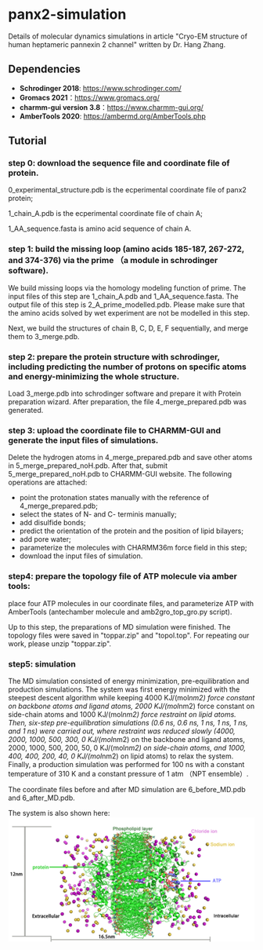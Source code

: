 # panx2-simulation

Details of molecular dynamics simulations in article "Cryo-EM structure of human heptameric pannexin 2 channel" written by Dr. Hang Zhang.

## Dependencies

* **Schrodinger 2018**: https://www.schrodinger.com/
* **Gromacs 2021**：https://www.gromacs.org/
* **charmm-gui version 3.8**：https://www.charmm-gui.org/
* **AmberTools 2020**: https://ambermd.org/AmberTools.php

## Tutorial
### step 0: download the sequence file and coordinate file of protein. 
0_experimental_structure.pdb is the ecperimental coordinate file of panx2 protein;

1_chain_A.pdb is the ecperimental coordinate file of chain A;

1_AA_sequence.fasta is amino acid sequence of chain A.

### step 1: build the missing loop (amino acids 185-187, 267-272, and 374-376) via the prime （a module in schrodinger software).

We build missing loops via the homology modeling function of prime. The input files of this step are  1_chain_A.pdb and 1_AA_sequence.fasta. The output file of this step is 2_A_prime_modelled.pdb. Please make sure that the amino acids solved by wet experiment are not be modelled in this step.

Next, we build the structures of chain B, C, D, E, F sequentially, and merge them to 3_merge.pdb.

### step 2: prepare the protein structure with schrodinger, including predicting the number of protons on specific atoms and energy-minimizing the whole structure.

Load 3_merge.pdb into schrodinger software and prepare it with Protein preparation wizard. After preparation, the file 4_merge_prepared.pdb was generated.

### step 3: upload the coordinate file to CHARMM-GUI and generate the input files of simulations.

Delete the hydrogen atoms in 4_merge_prepared.pdb and save other atoms in 5_merge_prepared_noH.pdb. After that, submit 5_merge_prepared_noH.pdb to CHARMM-GUI website. The following operations are attached:

* point the protonation states manually with the reference of 4_merge_prepared.pdb;
* select the states of N- and C- terminis manually;
* add disulfide bonds;
* predict the orientation of the protein and the position of lipid bilayers;
* add pore water;
* parameterize the molecules with CHARMM36m force field in this step;
* download the input files of simulation. 

### step4: prepare the topology file of ATP molecule via amber tools:

place four ATP molecules in our coordinate files, and parameterize ATP with AmberTools (antechamber molecule and amb2gro_top_gro.py script).

Up to this step, the preparations of MD simulation were finished. The topology files were saved in "toppar.zip" and "topol.top". For repeating our work, please unzip "toppar.zip".

### step5: simulation

The MD simulation consisted of energy minimization, pre-equilibration and production simulations. The system was first energy minimized with the steepest descent algorithm while keeping 4000 KJ/(mol*nm2) force constant on backbone atoms and ligand atoms, 2000 KJ/(mol*nm2) force constant on side-chain atoms and 1000 KJ/(mol*nm2) force restraint on lipid atoms. Then, six-step pre-equilibration simulations (0.6 ns, 0.6 ns, 1 ns, 1 ns, 1 ns, and 1 ns) were carried out, where restraint was reduced slowly (4000, 2000, 1000, 500, 300, 0 KJ/(mol*nm2) on the backbone and ligand atoms, 2000, 1000, 500, 200, 50, 0 KJ/(mol*nm2) on side-chain atoms, and 1000, 400, 400, 200, 40, 0 KJ/(mol*nm2) on lipid atoms) to relax the system. Finally, a production simulation was performed for 100 ns with a constant temperature of 310 K and a constant pressure of 1 atm （NPT ensemble）.

The coordinate files before and after MD simulation are 6_before_MD.pdb and 6_after_MD.pdb.

The system is also shown here:
![image](https://github.com/shiyu-wangbyte/panx2-simulation/blob/main/media/system_picture.png)
